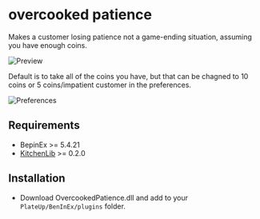 # overcooked patience

Makes a customer losing patience not a game-ending situation, assuming you have enough coins.

![Preview](url "./img/preview.png")

Default is to take all of the coins you have, but that can be chagned to 10 coins or 5 coins/impatient customer in the preferences.

![Preferences](url "./img/preferences.png")

## Requirements

* BepinEx >= 5.4.21
* [KitchenLib](https://github.com/KitchenMods/KitchenLib) >= 0.2.0

## Installation

* Download OvercookedPatience.dll and add to your `PlateUp/BenInEx/plugins` folder.